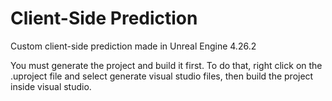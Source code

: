 # Client-Side Prediction
Custom client-side prediction made in Unreal Engine 4.26.2

You must generate the project and build it first. To do that, right click on the .uproject file and select generate visual studio files, then build the project inside visual studio.
